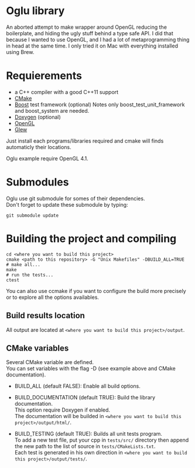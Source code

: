 # Oglu library 
An aborted attempt to make wrapper around OpenGL reducing the boilerplate, and hiding the ugly stuff behind a type safe API.
I did that because I wanted to use OpenGL, and I had a lot of metaprogramming thing in head at the same time.
I only tried it on Mac with everything installed using Brew.

# Requierements
 - a C++ compiler with a good C++11 support
 - [CMake](http://www.cmake.org/)
 - [Boost](http://www.boost.org/) test framework (optional)
Notes only boost_test_unit_framework and boost_system are needed.
 - [Doxygen](http://www.stack.nl/~dimitri/doxygen/) (optional)
 - [OpenGL](https://www.opengl.org/)
 - [Glew](http://glew.sourceforge.net/)

Just install each programs/libraries required and cmake will
finds automaticly their locations.

Oglu example require OpenGL 4.1.  

# Submodules
Oglu use git submodule for somes of their dependencies.  
Don't forget to update these submodule by typing:

    git submodule update

# Building the project and compiling

    cd <where you want to build this project>
    cmake <path to this repository> -G "Unix Makefiles" -DBUILD_ALL=TRUE
    # make all...
    make
    # run the tests...
    ctest

You can also use ccmake if you want to configure the build more precisely or
to explore all the options availables.

## Build results location
All output are located at `<where you want to build this project>/output`.  

## CMake variables
Several CMake variable are defined.  
You can set variables with the flag -D (see example above and CMake documentation).  

 - BUILD_ALL (default FALSE):
Enable all build options.

 - BUILD_DOCUMENTATION (default TRUE): Build the library documentation.  
This option require Doxygen if enabled.  
The documentation will be builded in `<where you want to build this project>/output/html/`.

 - BUILD_TESTING (default TRUE):
Builds all unit tests program.  
To add a new test file, put your cpp in `tests/src/` directory then append the new path to the list of source in `tests/CMakeLists.txt`.  
Each test is generated in his own direction in `<where you want to build this project>/output/tests/`.  

